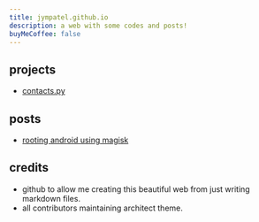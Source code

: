 ```yaml
---
title: jympatel.github.io
description: a web with some codes and posts!
buyMeCoffee: false
---
```


## projects
* [contacts.py](/projects/contacts.py/contacts.md)  

## posts  
* [rooting android using magisk](/posts/22.07.22/rooting_android.md)  

## credits
* github to allow me creating this beautiful web from just writing markdown files.  
* all contributors maintaining architect theme.  